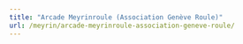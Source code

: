 ```yaml
---
title: "Arcade Meyrinroule (Association Genève Roule)"
url: /meyrin/arcade-meyrinroule-association-geneve-roule/
---
```

